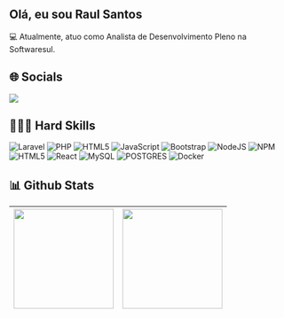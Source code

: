 <h2 align="left">Olá, eu sou Raul Santos</h2>

💻 Atualmente, atuo como Analista de Desenvolvimento Pleno na Softwaresul.<br>

 <h2>🌐 Socials </h2>
  <div">
  <a href="https://www.linkedin.com/in/raul-ribeiro-b00a09249/" target="_blank"><img src="https://img.shields.io/badge/-LinkedIn-%230077B5?style=for-the-badge&logo=linkedin&logoColor=white" target="_blank"></a> 
  </div>

<h2>👨🏻‍💻 Hard Skills </h2>

![Laravel](https://img.shields.io/badge/laravel-%23FF2D20.svg?style=flat&logo=laravel&logoColor=white)
![PHP](https://img.shields.io/badge/php-%23777BB4.svg?style=flat&logo=php&logoColor=white)
![HTML5](https://img.shields.io/badge/html5-%23E34F26.svg?style=flat&logo=html5&logoColor=white)
![JavaScript](https://img.shields.io/badge/javascript-%23323330.svg?style=flat&logo=javascript&logoColor=%23F7DF1E)
![Bootstrap](https://img.shields.io/badge/bootstrap-%23563D7C.svg?style=flat&logo=bootstrap&logoColor=white)
![NodeJS](https://img.shields.io/badge/node.js-6DA55F?style=flat&logo=node.js&logoColor=white)
![NPM](https://img.shields.io/badge/NPM-%23000000.svg?style=flat&logo=npm&logoColor=white)
![HTML5](https://img.shields.io/badge/Vue.js-35495E?style=flat&logo=vue.js&logoColor=4FC08D)
![React](https://img.shields.io/badge/react-%2320232a.svg?style=flat&logo=react&logoColor=%2361DAFB)
![MySQL](https://img.shields.io/badge/mysql-%2300f.svg?style=flat&logo=mysql&logoColor=white)
![POSTGRES](https://img.shields.io/badge/PostgreSQL-316192?style=flat&logo=postgresql&logoColor=white)
![Docker](https://img.shields.io/badge/docker-%230db7ed.svg?style=flat&logo=docker&logoColor=white)

<h2>📊 Github Stats </h2>
   
<div>
  <a href="https://github.com/raulzrrs">
    
 
<img height="180em" src="https://github-readme-stats.vercel.app/api?username=raulzrrs&show_icons=true&theme=github_dark&include_all_commits=false&count_private=false"/>  | <img height="180em" src="https://github-readme-stats.vercel.app/api/top-langs/?username=raulzrrs&theme=github_dark&hide_border=false&include_all_commits=true&count_private=true&layout=compact"/>
| ------------- | ------------- |
</div>
